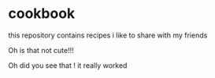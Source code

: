 # cookbook
this repository contains recipes i like to share with my friends

Oh is that not cute!!!

Oh did you see that ! it really worked